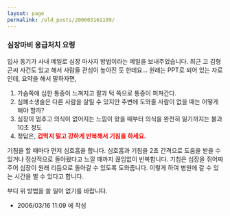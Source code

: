 ```yaml
---
layout: page
permalink: /old_posts/200603161109/
---
```


### 심장마비 응급처치 요령

입사 동기가 사내 메일로 심장 마사지 방법이라는 메일을 보내주었습니다.
최근 고 김형곤씨 사건도 있고 해서 사람들 관심이 높아진 듯 한데요...
원래는 PPT로 되어 있는 자료인데, 요약을 해서 말하자면,

1. 가슴쪽에 심한 통증이 느껴지고 팔과 턱 쪽으로 통증이 퍼져간다.
2. 심폐소생술은 다른 사람을 살릴 수 있지만 주변에 도와줄 사람이 없을 때는 어떻게 해야 할까?
3. 심장이 멈추고 의식이 없어지는 느낌이 왔을 때부터 의식을 완전히 잃기까지는 불과 10초 정도
4. 정답은, <strong><span style="COLOR: #ff0000">겁먹지 말고 강하게 반복해서 기침을 하세요.</span></strong>

기침을 할 때마다 먼저 심호흡을 합니다. 심호흡과 기침을 2초 간격으로 도움을 받을 수 있거나 정상적으로 돌아왔다고 느낄 때까지 끊임없이 반복합니다. 기침은 심장을 쥐어짜주어 심장이 원래 리듬으로 돌아갈 수 있도록 도와줍니다. 이렇게 하여 병원에 갈 수 있는 시간을 벌 수 있다고 합니다.

부디 위 방법을 쓸 일이 없기를 바랍니다.





- 2006/03/16 11:09 에 작성